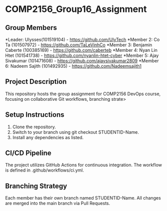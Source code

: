 # COMP2156_Group16_Assignment

## Group Members
*Leader: Ulysses(101519104) - https://github.com/UlyTech
*Member 2: Co Ta (101507972) - https://github.com/TaLeVinhCo
*Member 3: Benjamin Caberte (100385169) - https://github.com/caberteb
*Member 4: Nyan Lin Htet (101541738) - https://github.com/nyanlin-htet-cyber
*Member 5: Ajay Sivakumar (101471608) - https://github.com/ajaysivakumar2809
*Member 6: Nadeem Sajith (101492935) - https://github.com/Nadeemsajith1


## Project Description
This repository hosts the group assignment for COMP2156 DevOps course, focusing on collaborative Git workflows, branching strate>

## Setup Instructions
1. Clone the repository.
2. Switch to your branch using git checkout STUDENTID-Name.
3. Install any dependencies as listed.

## CI/CD Pipeline
The project utilizes GitHub Actions for continuous integration. The workflow is defined in .github/workflows/ci.yml.

## Branching Strategy


Each member has their own branch named STUDENTID-Name. All changes are merged into the main branch via Pull Requests.


